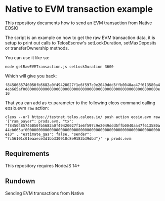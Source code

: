# Native to EVM transaction example

This repository documents how to send an EVM transaction from Native EOSIO 

The script is an example on how to get the raw EVM transaction data, it is setup to print out calls to TelosEscrow's setLockDuration, setMaxDeposits or transferOwnership methods.

You can use it like so:

`node getRawEVMTransaction.js setLockDuration 3600`

Which will give you back:

`f8450685746050fb5682a0f49420027f1e6f597c9e2049ddd5ffb0040aa47f613580a44eb665af0000000000000000000000000000000000000000000000000000000000000e10`

That you can add as `tx` parameter to the following cleos command calling eosio.evm `raw` action:

`cleos --url https://testnet.telos.caleos.io/ push action eosio.evm raw '{"ram_payer": prods.evm, "tx": "f8450485746050fb5682a0f49420027f1e6f597c9e2049ddd5ffb0040aa47f613580a44eb665af0000000000000000000000000000000000000000000000000000000000000e10" , "estimate_gas": false, "sender": "7c56101c01eaaece3d1bb330910c8e9183b39dbd"}' -p prods.evm`

## Requirements

This repository requires NodeJS 14+

## Rundown

Sending EVM transactions from Native 
